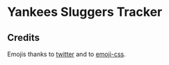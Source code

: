 # Yankees Sluggers Tracker

## Credits

Emojis thanks to [twitter](http://twitter.github.io/twemoji/2/test/preview.html) and to [emoji-css](https://github.com/afeld/emoji-css).
